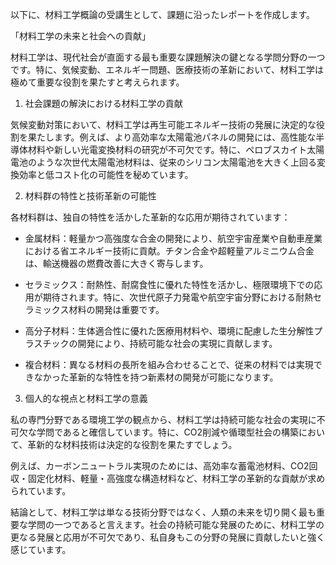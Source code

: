 以下に、材料工学概論の受講生として、課題に沿ったレポートを作成します。

「材料工学の未来と社会への貢献」

材料工学は、現代社会が直面する最も重要な課題解決の鍵となる学問分野の一つです。特に、気候変動、エネルギー問題、医療技術の革新において、材料工学は極めて重要な役割を果たすと考えられます。

1. 社会課題の解決における材料工学の貢献

気候変動対策において、材料工学は再生可能エネルギー技術の発展に決定的な役割を果たします。例えば、より高効率な太陽電池パネルの開発には、高性能な半導体材料や新しい光電変換材料の研究が不可欠です。特に、ペロブスカイト太陽電池のような次世代太陽電池材料は、従来のシリコン太陽電池を大きく上回る変換効率と低コスト化の可能性を秘めています。

2. 材料群の特性と技術革新の可能性

各材料群は、独自の特性を活かした革新的な応用が期待されています：

- 金属材料：軽量かつ高強度な合金の開発により、航空宇宙産業や自動車産業における省エネルギー技術に貢献。チタン合金や超軽量アルミニウム合金は、輸送機器の燃費改善に大きく寄与します。

- セラミックス：耐熱性、耐腐食性に優れた特性を活かし、極限環境下での応用が期待されます。特に、次世代原子力発電や航空宇宙分野における耐熱セラミックス材料の開発は重要です。

- 高分子材料：生体適合性に優れた医療用材料や、環境に配慮した生分解性プラスチックの開発により、持続可能な社会の実現に貢献します。

- 複合材料：異なる材料の長所を組み合わせることで、従来の材料では実現できなかった革新的な特性を持つ新素材の開発が可能になります。

3. 個人的な視点と材料工学の意義

私の専門分野である環境工学の観点から、材料工学は持続可能な社会の実現に不可欠な学問であると確信しています。特に、CO2削減や循環型社会の構築において、革新的な材料技術は決定的な役割を果たすでしょう。

例えば、カーボンニュートラル実現のためには、高効率な蓄電池材料、CO2回収・固定化材料、軽量・高強度な構造材料など、材料工学の革新的な貢献が求められています。

結論として、材料工学は単なる技術分野ではなく、人類の未来を切り開く最も重要な学問の一つであると言えます。社会の持続可能な発展のために、材料工学の更なる発展と応用が不可欠であり、私自身もこの分野の発展に貢献したいと強く感じています。